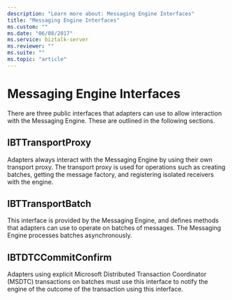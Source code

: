 ```yaml
---
description: "Learn more about: Messaging Engine Interfaces"
title: "Messaging Engine Interfaces"
ms.custom: ""
ms.date: "06/08/2017"
ms.service: biztalk-server
ms.reviewer: ""
ms.suite: ""
ms.topic: "article"
---
```

# Messaging Engine Interfaces
There are three public interfaces that adapters can use to allow interaction with the Messaging Engine. These are outlined in the following sections.  
  
## IBTTransportProxy  
 Adapters always interact with the Messaging Engine by using their own transport proxy. The transport proxy is used for operations such as creating batches, getting the message factory, and registering isolated receivers with the engine.  
  
## IBTTransportBatch  
 This interface is provided by the Messaging Engine, and defines methods that adapters can use to operate on batches of messages. The Messaging Engine processes batches asynchronously.  
  
## IBTDTCCommitConfirm  
 Adapters using explicit Microsoft Distributed Transaction Coordinator (MSDTC) transactions on batches must use this interface to notify the engine of the outcome of the transaction using this interface.

